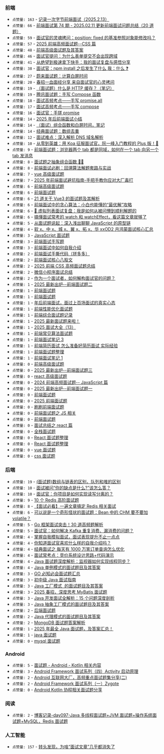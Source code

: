 ### 前端

- `点赞量: 163` - [记录一次字节前端面试（2025.2.13）](https://juejin.cn/post/7470742512538648576)
- `点赞量: 66` - [前端面试第 74 期 - 2025.02.11 更新前端面试问题总结（20 道题）](https://juejin.cn/post/7469742809596133376)
- `点赞量: 59` - [面试官的灵魂拷问：position: fixed 的基准参照对象能修改吗？](https://juejin.cn/post/7472019111939620876)
- `点赞量: 57` - [2025 前端高频面试题--CSS 篇](https://juejin.cn/post/7467059176427143202)
- `点赞量: 48` - [前端高级面试题及其答案](https://juejin.cn/post/7468030017604714532)
- `点赞量: 46` - [面试官提问：为什么表单提交不会出现跨域](https://juejin.cn/post/7471150465453899817)
- `点赞量: 41` - [从绝望到极速拿下快手：我的面试复盘与感悟分享](https://juejin.cn/post/7472009911024582719)
- `点赞量: 38` - [面试官：npm install 之后发生了什么 我：什么 ❓](https://juejin.cn/post/7471175427231973391)
- `点赞量: 27` - [蔚来面试题：计算白屏时间](https://juejin.cn/post/7475652009103032358)
- `点赞量: 20` - [春招一血面经分享 来自面试官的心灵拷问](https://juejin.cn/post/7471262197975105587)
- `点赞量: 19` - [（面试题）什么是 HTTP 缓存？（笔记）](https://juejin.cn/post/7472774384241197066)
- `点赞量: 19` - [腾讯面试题：手写 Compose 函数](https://juejin.cn/post/7472664161103118371)
- `点赞量: 18` - [面试高频考点——手写 promise.all](https://juejin.cn/post/7475266130786877477)
- `点赞量: 17` - [面试高频考点——手写 compose](https://juejin.cn/post/7475597817009487884)
- `点赞量: 16` - [面试官：手搓 promise](https://juejin.cn/post/7476142699994939407)
- `点赞量: 14` - [2025 年后前端面试小结](https://juejin.cn/post/7475999357445177354)
- `点赞量: 14` - [（面试）组合函数和白屏时间，笔记](https://juejin.cn/post/7472758458552533055)
- `点赞量: 14` - [经典面试题：数组去重](https://juejin.cn/post/7476063570876252210)
- `点赞量: 12` - [面试难点：深入解析 DNS 域名解析](https://juejin.cn/post/7475652009103015974)
- `点赞量: 10` - [从零到英雄：用 Koa 征服面试官，阮一峰入门教程的 Plus 版！🚀](https://juejin.cn/post/7470635421462954019)
- `点赞量: 9` - [前端面试题：浏览器两个 tab 都是同域，如何在一个 tab 向另一个 tab 发消息](https://juejin.cn/post/7474962750701322277)
- `点赞量: 8` - [面试题之抽象组合函数 🤔🤔](https://juejin.cn/post/7472735368925921290)
- `点赞量: 8` - [ 前端面试必刷：回溯算法解题套路与实战](https://juejin.cn/post/7469214480313630757)
- `点赞量: 7` - [vue 高级面试题](https://juejin.cn/post/7468477933150781476)
- `点赞量: 7` - [2025 年前端面试避坑指南-手把手教你应对大厂毒打](https://juejin.cn/post/7473531450413203507)
- `点赞量: 6` - [前端高级面试题](https://juejin.cn/post/7472298216208531507)
- `点赞量: 6` - [前端面试题](https://juejin.cn/post/7470799482638041125)
- `点赞量: 6` - [21 道关于 Vue3 的面试题及其解析](https://juejin.cn/post/7470848139169398847)
- `点赞量: 6` - [前端面试中的贪心算法：小白也能懂的“最优解”攻略](https://juejin.cn/post/7469051964225847334)
- `点赞量: 6` - [📝 虚拟列表面试复盘：我是如何从被问懵到顺利解题的](https://juejin.cn/post/7472188108366610467)
- `点赞量: 6` - [搞懂面试常考的 watch 和 watchEffect，看这篇文章就够了](https://juejin.cn/post/7474062103994646582)
- `点赞量: 5` - [从面试题说起：深入浅出聊聊 JavaScript 的原型链](https://juejin.cn/post/7473320853107965963)
- `点赞量: 4` - [软 x、中 x、城 x、翼 x、拓 x、华 xxOD2 月鸿蒙面试核心汇总](https://juejin.cn/post/7472210592539951145)
- `点赞量: 3` - [JavaScript 面试题](https://juejin.cn/post/7468744749442629684)
- `点赞量: 3` - [前端面试手写题](https://juejin.cn/post/7467400600985075727)
- `点赞量: 3` - [前端面试中如何自我介绍](https://juejin.cn/post/7475416028312191030)
- `点赞量: 2` - [前端面试手撕代码（拼多多）](https://juejin.cn/post/7475621800783233061)
- `点赞量: 2` - [前端面试核心八股文](https://juejin.cn/post/7474992870417874996)
- `点赞量: 2` - [2025 前端 CSS 高频面试题总结](https://juejin.cn/post/7472291570470879273)
- `点赞量: 2` - [微信小程序面试总结](https://juejin.cn/post/7469634123671781385)
- `点赞量: 2` - [作为一个面试者，如何解构面试官的问题？](https://juejin.cn/post/7468708001337032758)
- `点赞量: 1` - [2025 最新出炉--前端面试题二](https://juejin.cn/post/7473077170761089075)
- `点赞量: 1` - [前端面试题](https://juejin.cn/post/7473349857681932339)
- `点赞量: 1` - [前端面试题](https://juejin.cn/post/7472678890276749338)
- `点赞量: 1` - [年后前端面试，面过上百场面试的真实心态](https://juejin.cn/post/7469604409636536330)
- `点赞量: 1` - [前端性能优化面试题](https://juejin.cn/post/7468874580079673379)
- `点赞量: 1` - [前端综合面试题记录](https://juejin.cn/post/7470680584006189066)
- `点赞量: 1` - [2025 最新面试题来啦！](https://juejin.cn/post/7475350318415544361)
- `点赞量: 1` - [2025 面试大全（13）](https://juejin.cn/post/7469108478927716403)
- `点赞量: 1` - [前端常见算法面试题](https://juejin.cn/post/7468564769029734427)
- `点赞量: 1` - [前端面试笔记 3](https://juejin.cn/post/7467400600985124879)
- `点赞量: 1` - [前端简历面试 怎么准备好简历面试 实际经验](https://juejin.cn/post/7476359034561069071)
- `点赞量: 1` - [前端面试题整理](https://juejin.cn/post/7473721599248875557)
- `点赞量: 1` - [前端面试笔记 1](https://juejin.cn/post/7466643300078927912)
- `点赞量: 0` - [前端高级面试题](https://juejin.cn/post/7471836118110044201)
- `点赞量: 0` - [2025 最新出炉--前端面试题三](https://juejin.cn/post/7474432577904132111)
- `点赞量: 0` - [react 高级面试题](https://juejin.cn/post/7468855489796259876)
- `点赞量: 0` - [2024 前端高频面试题-- JavaScript 篇](https://juejin.cn/post/7470807791092088841)
- `点赞量: 0` - [2025 最新出炉--前端面试题一](https://juejin.cn/post/7472666704893509695)
- `点赞量: 0` - [前端面试题](https://juejin.cn/post/7474124938526343206)
- `点赞量: 0` - [2025 前端面试题](https://juejin.cn/post/7472946325248933922)
- `点赞量: 0` - [刷刷前端面试题](https://juejin.cn/post/7470362662598410279)
- `点赞量: 0` - [前端面试题之 JS 相关](https://juejin.cn/post/7473765132028756009)
- `点赞量: 0` - [前端面试题](https://juejin.cn/post/7473763729047388169)
- `点赞量: 0` - [面试总结之 react 篇](https://juejin.cn/post/7470487664031825961)
- `点赞量: 0` - [全栈面试题](https://juejin.cn/post/7474872585412870154)
- `点赞量: 0` - [React 面试题整理](https://juejin.cn/post/7470784351463030803)
- `点赞量: 0` - [React 面试题整理](https://juejin.cn/post/7470784351463030803)
- `点赞量: 0` - [vue 面试题](https://juejin.cn/post/7468877062825885696)
- `点赞量: 0` - [css 面试题](https://juejin.cn/post/7469686784207274034)

### 后端

- `点赞量: 19` - [(面试题)数组与链表的区别，队列和堆的区别](https://juejin.cn/post/7474156217079529535)
- `点赞量: 10` - [面试被问“你的缺点是什么?”该怎么答？](https://juejin.cn/post/7473331107787554851)
- `点赞量: 10` - [面试官：你项目是如何实现读写分离的？](https://juejin.cn/post/7475384306061213730)
- `点赞量: 9` - [10 个 Redis 高阶面试题](https://juejin.cn/post/7467939423134728201)
- `点赞量: 8` - [【面试必看】一遍文章搞定 Redis 相关面试](https://juejin.cn/post/7475722487733731337)
- `点赞量: 6` - [可以说是一个奇形怪状的面试题：Bean 中的 CHM 要不要加 volatile？](https://juejin.cn/post/7474865421339574298)
- `点赞量: 5` - [Go 框架面试突击！30 道高频题解析](https://juejin.cn/post/7470169970010996762)
- `点赞量: 5` - [面试官：如何解决 Kafka 重复消费、漏消费的问题？](https://juejin.cn/post/7466016946736562213)
- `点赞量: 4` - [掌握自我模拟面试，面试表现提升不止一点点](https://juejin.cn/post/7468892024847286307)
- `点赞量: 4` - [你知道面试官喜欢什么样的自我介绍吗？](https://juejin.cn/post/7468136489390702642)
- `点赞量: 4` - [经典面试之 每天有 1000 万笔订单查询怎么优化](https://juejin.cn/post/7474019962702888998)
- `点赞量: 4` - [面试常考点：竞价系统设计思路+代码演示](https://juejin.cn/post/7476389305879937062)
- `点赞量: 4` - [Java 面试题深度解析：监视器如何实现线程同步？](https://juejin.cn/post/7466381187805757452)
- `点赞量: 4` - [Java 单例模式的面试题目及其答案](https://juejin.cn/post/7467941967725559820)
- `点赞量: 3` - [GO 必知必会面试题汇总](https://juejin.cn/post/7470849622689742886)
- `点赞量: 3` - [初中级 Java 面试指南](https://juejin.cn/post/7476014595720151075)
- `点赞量: 3` - [Java 工厂模式 ‌ 的面试题目及其答案](https://juejin.cn/post/7468247723189846052)
- `点赞量: 3` - [2025 春招，深度思考 MyBatis 面试题](https://juejin.cn/post/7467570359191388211)
- `点赞量: 3` - [Java 开发面试全解析：15 个问题深度剖析](https://juejin.cn/post/7468144197293490211)
- `点赞量: 3` - [Java 抽象工厂模式的面试题目及其答案](https://juejin.cn/post/7468515399153762315)
- `点赞量: 2` - [后端面试题](https://juejin.cn/post/7470432947927171123)
- `点赞量: 2` - [Java 代理模式的面试题目及其答案](https://juejin.cn/post/7470334881736081420)
- `点赞量: 2` - [MongoDB 面试题答案解析](https://juejin.cn/post/7471103404435603468)
- `点赞量: 1` - [2025 年最全 Java 面试题，及答案汇总！](https://juejin.cn/post/7469581139557531683)
- `点赞量: 1` - [java 面试题](https://juejin.cn/post/7475617896544600079)
- `点赞量: 0` - [mysql 面试题](https://juejin.cn/post/7469052304009052198)

### Android

- `点赞量: 5` - [面试题 - Android - Kotlin 相关内容](https://juejin.cn/post/7473891059221053480)
- `点赞量: 3` - [Android Framework 面试系列（四）Activity 启动原理](https://juejin.cn/post/7476324218142752778)
- `点赞量: 2` - [Android 互联网大厂，高频重点面试题集分享(二)](https://juejin.cn/post/7472400354992799759)
- `点赞量: 2` - [Android Framework 面试系列（一）Zygote](https://juejin.cn/post/7475898493993041983)
- `点赞量: 0` - [Android Kotlin 协程相关面试题分享](https://juejin.cn/post/7469989253792497664)

### 阅读

- `点赞量: 2` - [博客记录-day097-Java 多线程面试题+JVM 面试题+操作系统面试题+MySQL，Redis 面试题](https://juejin.cn/post/7475926895026503715)

### 人工智能

- `点赞量: 157` - [转头发现，为啥“面试文章”几乎都消失了](https://juejin.cn/post/7472305493501788175)
